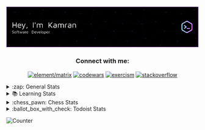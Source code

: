 ![Header](./github-header-image.png)

<h3 align="center">Connect with me:</h3>
<p align="center">
<a
 href="https://matrix.to/#/@tr1x:matrix.org" target="blank"><img 
align="center" 
src="https://img.shields.io/badge/Element-0DBD8B?style=for-the-badge&logo=element&logoColor=white"
 alt="element/matrix" /></a>
  <a 
href="https://www.codewars.com/users/tr1x" target="blank"><img 
align="center" 
src="https://img.shields.io/badge/Codewars-B1361E?style=for-the-badge&logo=Codewars&logoColor=white"
 alt="codewars"/></a>
 <a 
href="https://exercism.org/profiles/k5924" target="blank"><img 
align="center" 
src="https://img.shields.io/badge/Exercism-009CAB?style=for-the-badge&logo=exercism&logoColor=white"
 alt="exercism"/></a>
  <a 
href="https://stackoverflow.com/users/19610549/tr1x" target="blank"><img 
align="center" 
src="https://aleen42.github.io/badges/src/stackoverflow.svg"
 alt="stackoverflow"/></a>
 </p>

<details>
 <summary>:zap: General Stats</summary>

![Metrics](https://github.com/k5924/k5924/blob/main/github-metrics.svg)
</details>
<details>
 <summary>📚 Learning Stats</summary>

[![roadmap.sh](https://api.roadmap.sh/v1-badge/wide/643c11c8e2725773748f1b33?variant=dark)](https://roadmap.sh)
</details>
<details>
 <summary>:chess_pawn: Chess Stats</summary>
<!--START_SECTION:chessStats-->
<!-- Automatically generated with https://github.com/Balastrong/chess-stats-action -->

| Type | Rapid ⏲️ | Blitz ⚡ | Bullet 🔫 |
|:---:|:---:|:---:|:---:|
| Current | 285 | No Rating | No Rating |
| Best | 296 | No Rating | No Rating |

| White ⚪ | Black ⚫ | Result 🏆 | Date 📅 | Position 🗺️ | Type 🕕 |
|:---:|:---:|:---:|:---:|:---:|:---:|
| **yttr1x** | Karens11 | win 🥇 | 8/12/2022 | <a href="http://www.ee.unb.ca/cgi-bin/tervo/fen.pl?select=6q1/2K5/3n4/1k6/4Qb2/8/8/8 b - -">Link</a> | Rapid |
| x-9016632113 | **yttr1x** | win 🥇 | 6/12/2022 | <a href="http://www.ee.unb.ca/cgi-bin/tervo/fen.pl?select=1n6/p1p2kpp/1r6/8/2N1R2P/2P5/P7/K2r4 w - -">Link</a> | Rapid |
| thienkhang09358 | **yttr1x** | checkmated ❌ | 3/12/2022 | <a href="http://www.ee.unb.ca/cgi-bin/tervo/fen.pl?select=4kb1r/p1pQ1p2/2B1p1p1/1p5p/1P6/2P5/P6P/RNB1K1NR b KQk -">Link</a> | Rapid |
| **yttr1x** | theThristywo | checkmated ❌ | 1/12/2022 | <a href="http://www.ee.unb.ca/cgi-bin/tervo/fen.pl?select=3k3r/7p/2n2n2/1p6/8/8/r1q5/1K6 w - -">Link</a> | Rapid |
| Spicymayo10 | **yttr1x** | insufficient ⏸️ | 30/11/2022 | <a href="http://www.ee.unb.ca/cgi-bin/tervo/fen.pl?select=7K/8/8/7k/8/8/8/8 b - -">Link</a> | Rapid |
| **yttr1x** | Hqzeee | win 🥇 | 30/11/2022 | <a href="http://www.ee.unb.ca/cgi-bin/tervo/fen.pl?select=r1b2Q1Q/ppppk3/6p1/6Np/1b3p2/8/PPP2PPP/RN3K1R b - -">Link</a> | Rapid |
| bigmode55 | **yttr1x** | checkmated ❌ | 28/11/2022 | <a href="http://www.ee.unb.ca/cgi-bin/tervo/fen.pl?select=r1N1k2r/1pBbQppp/p3pn2/3p4/8/6P1/PPP1PPBP/R3K1NR b KQ -">Link</a> | Rapid |
| **yttr1x** | EliteBestChessPlayer | checkmated ❌ | 27/11/2022 | <a href="http://www.ee.unb.ca/cgi-bin/tervo/fen.pl?select=6k1/p4p2/4p1p1/2p1P1p1/P4PP1/1P6/r6P/3r1K2 w - -">Link</a> | Rapid |

<!--END_SECTION:chessStats-->
</details>
<details>
 <summary>:ballot_box_with_check: Todoist Stats</summary>
<!-- TODO-IST:START -->
🏆  12,924 Karma Points           
🌸  Completed 0 tasks today           
✅  Completed 1,531 tasks so far           
⏳  Longest streak is 11 days
<!-- TODO-IST:END -->
</details>

![Counter](https://komarev.com/ghpvc/?username=k5924&style=for-the-badge&color=blueviolet)

